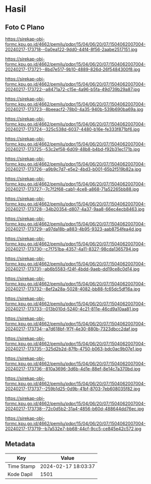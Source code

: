 # Hasil

## Foto C Plano

https://sirekap-obj-formc.kpu.go.id/4662/pemilu/pdpr/15/04/06/20/07/1504062007004-20240217-173718--0a0ea122-9dd0-44f4-8f56-2aabe2517151.jpg

https://sirekap-obj-formc.kpu.go.id/4662/pemilu/pdpr/15/04/06/20/07/1504062007004-20240217-173721--8bd7e517-9b10-4889-826d-26f5484300f8.jpg

https://sirekap-obj-formc.kpu.go.id/4662/pemilu/pdpr/15/04/06/20/07/1504062007004-20240217-173722--a8471a72-c15e-4a96-b5fa-49d739b29a87.jpg

https://sirekap-obj-formc.kpu.go.id/4662/pemilu/pdpr/15/04/06/20/07/1504062007004-20240217-173723--8beeacf2-78b0-4a35-940b-539b690ba69a.jpg

https://sirekap-obj-formc.kpu.go.id/4662/pemilu/pdpr/15/04/06/20/07/1504062007004-20240217-173724--325c538d-6037-4480-b16e-fe333f871bf6.jpg

https://sirekap-obj-formc.kpu.go.id/4662/pemilu/pdpr/15/04/06/20/07/1504062007004-20240217-173725--53c2ef58-6d09-48b8-b4bd-f92b31ec171b.jpg

https://sirekap-obj-formc.kpu.go.id/4662/pemilu/pdpr/15/04/06/20/07/1504062007004-20240217-173726--a9b9c7d7-e5e2-4bd3-b001-65b2f519b82a.jpg

https://sirekap-obj-formc.kpu.go.id/4662/pemilu/pdpr/15/04/06/20/07/1504062007004-20240217-173727--7c7f2f68-cab1-4ce8-a868-71a52265bb88.jpg

https://sirekap-obj-formc.kpu.go.id/4662/pemilu/pdpr/15/04/06/20/07/1504062007004-20240217-173728--34b20354-d807-4a37-9aa8-66ec4ecb8463.jpg

https://sirekap-obj-formc.kpu.go.id/4662/pemilu/pdpr/15/04/06/20/07/1504062007004-20240217-173729--a97da18b-a883-4b95-9323-aab8754fea4d.jpg

https://sirekap-obj-formc.kpu.go.id/4662/pemilu/pdpr/15/04/06/20/07/1504062007004-20240217-173730--c7f751ba-4357-4a11-8327-98cda1365794.jpg

https://sirekap-obj-formc.kpu.go.id/4662/pemilu/pdpr/15/04/06/20/07/1504062007004-20240217-173731--ab6b5583-f24f-4bdd-9aeb-dd19ce8c0d14.jpg

https://sirekap-obj-formc.kpu.go.id/4662/pemilu/pdpr/15/04/06/20/07/1504062007004-20240217-173732--8ef2a28a-5028-4082-bb88-fc65dc5df16a.jpg

https://sirekap-obj-formc.kpu.go.id/4662/pemilu/pdpr/15/04/06/20/07/1504062007004-20240217-173733--013b010d-5240-4c21-811e-46cd9a10aa81.jpg

https://sirekap-obj-formc.kpu.go.id/4662/pemilu/pdpr/15/04/06/20/07/1504062007004-20240217-173734--a7d618bf-1f7f-4e30-880b-7323dbcc2daf.jpg

https://sirekap-obj-formc.kpu.go.id/4662/pemilu/pdpr/15/04/06/20/07/1504062007004-20240217-173735--325d2b2d-87fb-4750-b063-bdc0ac9b07e1.jpg

https://sirekap-obj-formc.kpu.go.id/4662/pemilu/pdpr/15/04/06/20/07/1504062007004-20240217-173736--810a3696-3d6b-4d1e-88ef-8e14c7a370bd.jpg

https://sirekap-obj-formc.kpu.go.id/4662/pemilu/pdpr/15/04/06/20/07/1504062007004-20240217-173737--259b1d25-0d9b-41bf-8703-7eb608035f82.jpg

https://sirekap-obj-formc.kpu.go.id/4662/pemilu/pdpr/15/04/06/20/07/1504062007004-20240217-173738--72c0d5b2-31a4-4856-b60d-488644dd76ec.jpg

https://sirekap-obj-formc.kpu.go.id/4662/pemilu/pdpr/15/04/06/20/07/1504062007004-20240217-173719--b7a532e7-bb68-44cf-9cc5-ce845e42c572.jpg


## Metadata

| Key        | Value               |
| ---------- | ------------------- |
| Time Stamp | 2024-02-17 18:03:37 |
| Kode Dapil | 1501                |



